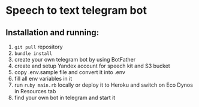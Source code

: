 # Speech to text telegram bot

## Installation and running:

1. `git pull` repository
2. `bundle install`
3. create your own telegram bot by using BotFather
4. create and setup Yandex account for speech kit and S3 bucket
5. copy .env.sample file and convert it into .env
6. fill all env variables in it
7. run `ruby main.rb` locally or deploy it to Heroku and switch on Eco Dynos in Resources tab
8. find your own bot in telegram and start it
